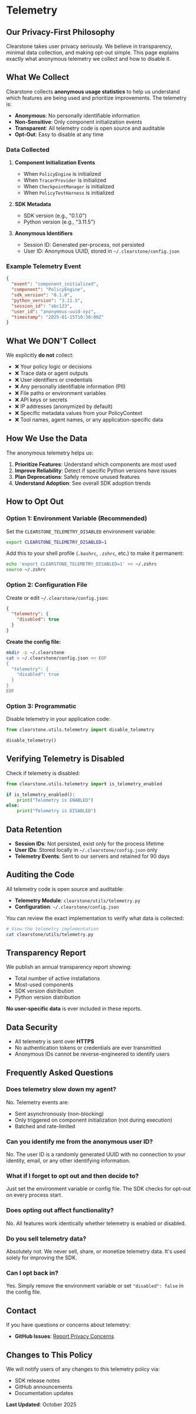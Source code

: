 # Telemetry

## Our Privacy-First Philosophy

Clearstone takes user privacy seriously. We believe in transparency, minimal data collection, and making opt-out simple. This page explains exactly what anonymous telemetry we collect and how to disable it.

## What We Collect

Clearstone collects **anonymous usage statistics** to help us understand which features are being used and prioritize improvements. The telemetry is:

- **Anonymous**: No personally identifiable information
- **Non-Sensitive**: Only component initialization events
- **Transparent**: All telemetry code is open source and auditable
- **Opt-Out**: Easy to disable at any time

### Data Collected

1. **Component Initialization Events**
   - When `PolicyEngine` is initialized
   - When `TracerProvider` is initialized
   - When `CheckpointManager` is initialized
   - When `PolicyTestHarness` is initialized

2. **SDK Metadata**
   - SDK version (e.g., "0.1.0")
   - Python version (e.g., "3.11.5")

3. **Anonymous Identifiers**
   - Session ID: Generated per-process, not persisted
   - User ID: Anonymous UUID, stored in `~/.clearstone/config.json`

### Example Telemetry Event

```json
{
  "event": "component_initialized",
  "component": "PolicyEngine",
  "sdk_version": "0.1.0",
  "python_version": "3.11.5",
  "session_id": "abc123",
  "user_id": "anonymous-uuid-xyz",
  "timestamp": "2025-01-15T10:30:00Z"
}
```

## What We DON'T Collect

We explicitly **do not** collect:

- ❌ Your policy logic or decisions
- ❌ Trace data or agent outputs
- ❌ User identifiers or credentials
- ❌ Any personally identifiable information (PII)
- ❌ File paths or environment variables
- ❌ API keys or secrets
- ❌ IP addresses (anonymized by default)
- ❌ Specific metadata values from your PolicyContext
- ❌ Tool names, agent names, or any application-specific data

## How We Use the Data

The anonymous telemetry helps us:

1. **Prioritize Features**: Understand which components are most used
2. **Improve Reliability**: Detect if specific Python versions have issues
3. **Plan Deprecations**: Safely remove unused features
4. **Understand Adoption**: See overall SDK adoption trends

## How to Opt Out

### Option 1: Environment Variable (Recommended)

Set the `CLEARSTONE_TELEMETRY_DISABLED` environment variable:

```bash
export CLEARSTONE_TELEMETRY_DISABLED=1
```

Add this to your shell profile (`.bashrc`, `.zshrc`, etc.) to make it permanent:

```bash
echo 'export CLEARSTONE_TELEMETRY_DISABLED=1' >> ~/.zshrc
source ~/.zshrc
```

### Option 2: Configuration File

Create or edit `~/.clearstone/config.json`:

```json
{
  "telemetry": {
    "disabled": true
  }
}
```

**Create the config file:**

```bash
mkdir -p ~/.clearstone
cat > ~/.clearstone/config.json << EOF
{
  "telemetry": {
    "disabled": true
  }
}
EOF
```

### Option 3: Programmatic

Disable telemetry in your application code:

```python
from clearstone.utils.telemetry import disable_telemetry

disable_telemetry()
```

## Verifying Telemetry is Disabled

Check if telemetry is disabled:

```python
from clearstone.utils.telemetry import is_telemetry_enabled

if is_telemetry_enabled():
    print("Telemetry is ENABLED")
else:
    print("Telemetry is DISABLED")
```

## Data Retention

- **Session IDs**: Not persisted, exist only for the process lifetime
- **User IDs**: Stored locally in `~/.clearstone/config.json` only
- **Telemetry Events**: Sent to our servers and retained for 90 days

## Auditing the Code

All telemetry code is open source and auditable:

- **Telemetry Module**: `clearstone/utils/telemetry.py`
- **Configuration**: `~/.clearstone/config.json`

You can review the exact implementation to verify what data is collected:

```bash
# View the telemetry implementation
cat clearstone/utils/telemetry.py
```

## Transparency Report

We publish an annual transparency report showing:
- Total number of active installations
- Most-used components
- SDK version distribution
- Python version distribution

**No user-specific data** is ever included in these reports.

## Data Security

- All telemetry is sent over **HTTPS**
- No authentication tokens or credentials are ever transmitted
- Anonymous IDs cannot be reverse-engineered to identify users

## Frequently Asked Questions

### Does telemetry slow down my agent?

No. Telemetry events are:
- Sent asynchronously (non-blocking)
- Only triggered on component initialization (not during execution)
- Batched and rate-limited

### Can you identify me from the anonymous user ID?

No. The user ID is a randomly generated UUID with no connection to your identity, email, or any other identifying information.

### What if I forget to opt out and then decide to?

Just set the environment variable or config file. The SDK checks for opt-out on every process start.

### Does opting out affect functionality?

No. All features work identically whether telemetry is enabled or disabled.

### Do you sell telemetry data?

Absolutely not. We never sell, share, or monetize telemetry data. It's used solely for improving the SDK.

### Can I opt back in?

Yes. Simply remove the environment variable or set `"disabled": false` in the config file.

## Contact

If you have questions or concerns about telemetry:

- **GitHub Issues**: [Report Privacy Concerns](https://github.com/your-repo/clearstone-sdk/issues)

## Changes to This Policy

We will notify users of any changes to this telemetry policy via:
- SDK release notes
- GitHub announcements
- Documentation updates

**Last Updated**: October 2025

